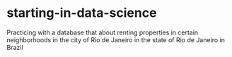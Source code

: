 # starting-in-data-science
Practicing with a database that about renting properties in certain neighborhoods in the city of Rio de Janeiro in the state of Rio de Janeiro in Brazil
